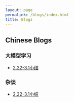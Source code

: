 ```yaml
---
layout: page
permalink: /blogs/index.html
title: Blogs
---
```


## Chinese Blogs

### 大模型学习

- [2.22-3.1小结](https://lintao.online/blogs/thoughts3.1/)

### 杂谈

- [2.22-3.1小结](https://lintao.online/blogs/thoughts3.1/)

<br>

